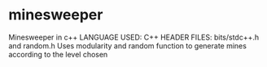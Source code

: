 # minesweeper
Minesweeper in c++
LANGUAGE USED: C++
HEADER FILES: bits/stdc++.h and random.h
Uses modularity and random function to generate mines according to the level chosen
